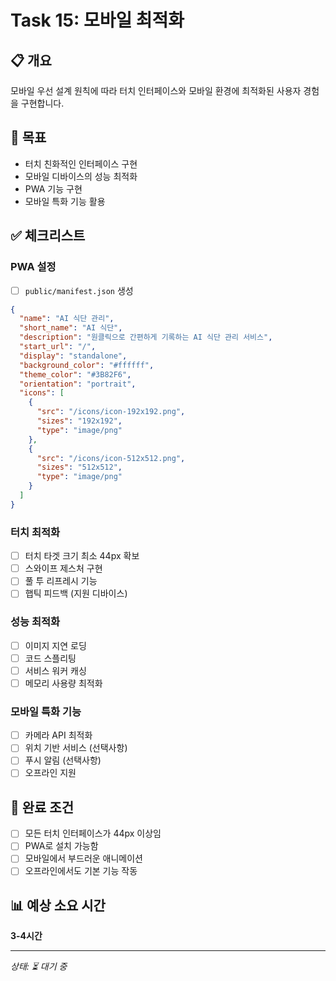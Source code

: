 # Task 15: 모바일 최적화

## 📋 개요
모바일 우선 설계 원칙에 따라 터치 인터페이스와 모바일 환경에 최적화된 사용자 경험을 구현합니다.

## 🎯 목표
- 터치 친화적인 인터페이스 구현
- 모바일 디바이스의 성능 최적화
- PWA 기능 구현
- 모바일 특화 기능 활용

## ✅ 체크리스트

### PWA 설정
- [ ] `public/manifest.json` 생성
```json
{
  "name": "AI 식단 관리",
  "short_name": "AI 식단",
  "description": "원클릭으로 간편하게 기록하는 AI 식단 관리 서비스",
  "start_url": "/",
  "display": "standalone",
  "background_color": "#ffffff",
  "theme_color": "#3B82F6",
  "orientation": "portrait",
  "icons": [
    {
      "src": "/icons/icon-192x192.png",
      "sizes": "192x192",
      "type": "image/png"
    },
    {
      "src": "/icons/icon-512x512.png", 
      "sizes": "512x512",
      "type": "image/png"
    }
  ]
}
```

### 터치 최적화
- [ ] 터치 타겟 크기 최소 44px 확보
- [ ] 스와이프 제스처 구현
- [ ] 풀 투 리프레시 기능
- [ ] 햅틱 피드백 (지원 디바이스)

### 성능 최적화
- [ ] 이미지 지연 로딩
- [ ] 코드 스플리팅
- [ ] 서비스 워커 캐싱
- [ ] 메모리 사용량 최적화

### 모바일 특화 기능
- [ ] 카메라 API 최적화
- [ ] 위치 기반 서비스 (선택사항)
- [ ] 푸시 알림 (선택사항)
- [ ] 오프라인 지원

## 📝 완료 조건
- [ ] 모든 터치 인터페이스가 44px 이상임
- [ ] PWA로 설치 가능함
- [ ] 모바일에서 부드러운 애니메이션
- [ ] 오프라인에서도 기본 기능 작동

## 📊 예상 소요 시간
**3-4시간**

---
*상태: ⏳ 대기 중*
